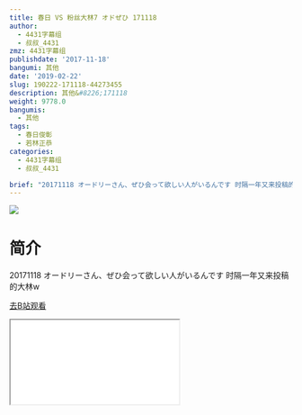 ```yaml
---
title: 春日 VS 粉丝大林7 オドぜひ 171118
author:
  - 4431字幕组
  - 叔叔_4431
zmz: 4431字幕组
publishdate: '2017-11-18'
bangumi: 其他
date: '2019-02-22'
slug: 190222-171118-44273455
description: 其他&#8226;171118
weight: 9778.0
bangumis:
  - 其他
tags:
  - 春日俊彰
  - 若林正恭
categories:
  - 4431字幕组
  - 叔叔_4431

brief: "20171118 オードリーさん、ぜひ会って欲しい人がいるんです 时隔一年又来投稿的大林w"
---
```

![](https://i.imgur.com/qo4kfcS.jpg)
# 简介  
20171118 オードリーさん、ぜひ会って欲しい人がいるんです
时隔一年又来投稿的大林w  

[去B站观看](https://www.bilibili.com/video/av44273455/)
<div class ="resp-container"><iframe class="testiframe" src="//player.bilibili.com/player.html?aid=44273455"", scrolling="no", allowfullscreen="true" > </iframe></div> 

